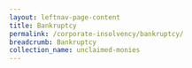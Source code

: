 ```yaml
---
layout: leftnav-page-content
title: Bankruptcy
permalink: /corporate-insolvency/bankruptcy/
breadcrumb: Bankruptcy
collection_name: unclaimed-monies
---
```


